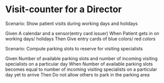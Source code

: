 # Visit-counter for a Director

Scenario: Show patient visits during working days and holidays

  Given A calendar and a sensor(entry card issuer)
  When Patient gets in on working days/ holidays
  Then Give entry cards of blue colors/ red colors

Scenario: Compute parking slots to reserve for visiting specialists

  Given Number of available parking slots and number of incoming
  visiting specialists on a particular day
  When Number of available parking slots becomes equal to
  number of incoming visiting specialists  on a particular day yet to arrive
  Then Do not allow others to park in the parking area

